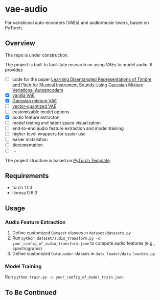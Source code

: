# vae-audio
For variational auto-encoders (VAEs) and audio/music lovers, based on PyTorch.

## Overview
The repo is under construction.

The project is built to facillitate research on using VAEs to model audio. It provides 
 - [ ] code for the paper [Learning Disentangled Representations of Timbre and Pitch for Musical Instrument Sounds Using Gaussian Mixture Variational Autoencoders](https://arxiv.org/pdf/1906.08152.pdf)
 - [x] [vanilla VAE](https://arxiv.org/abs/1312.6114)
 - [x] [Gaussian mixture VAE](https://arxiv.org/abs/1611.05148)
 - [ ] [vector-quantized VAE](https://arxiv.org/abs/1711.00937)
 - [ ] customizable model options
 - [x] audio feature extracton
 - [ ] model testing and latent space visualization
 - [ ] end-to-end audio feature extraction and model training
 - [ ] higher-level wrappers for easier use
 - [ ] easier installation
 - [ ] documentation
 - [ ] ...

The project structure is based on [PyTorch Template](https://github.com/victoresque/pytorch-template).

## Requirements
* torch 1.1.0
* librosa 0.6.3

## Usage
### Audio Feature Extraction 
1. Define customized `Dataset` classes in `dataset/datasets.py`
2. Run `python dataset/audio_transform.py -c your_config_of_audio_transform.json` to compute audio features (e.g., spectrograms)
3. Define customized `DataLoader` classes in `data_loader/data_loaders.py`
### Model Training
Run `python train.py -c your_config_of_model_train.json`

## To Be Continued

